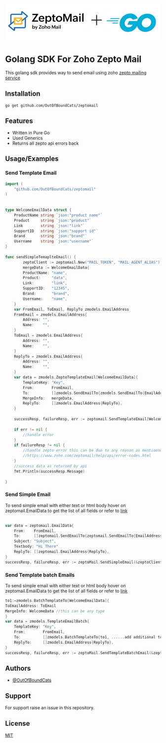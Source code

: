 ![Logo](data/zeptomail-go-logo.png)
# Golang SDK For Zoho Zepto Mail

This golang sdk provides way to send email using zoho [zepto mailing service](https://www.zoho.com/zeptomail/)

## Installation
```
go get github.com/OutOfBoundCats/zeptomail
```

## Features

- Written in Pure Go
- Used Generics
- Returns all zepto api errors back


## Usage/Examples

### Send Template Email
```go
import (
    "github.com/OutOfBoundCats/zeptomail"
)


type WelcomeEmailData struct {
    ProductName string `json:"product name"`
    Product     string `json:"product"`
    Link        string `json:"link"`
    SupportID   string `json:"support id"`
    Brand       string `json:"brand"`
    Username    string `json:"username"`
}

func sendSimpleTemaplteEmail() {
        zeptoClient := zeptomail.New("MAIL_TOKEN", "MAIL_AGENT_ALIAS")
        mergeData := WelcomeEmailData{
        ProductName: "name",
        Product:     "data",
        Link:        "link",
        SupportID:   "12345",
        Brand:       "brand",
        Username:    "name",
    }
    var FromEmail, ToEmail, ReplyTo zmodels.EmailAddress
    FromEmail = zmodels.EmailAddress{
        Address: "",
        Name:    "",
    }
    ToEmail = zmodels.EmailAddress{
        Address: "",
        Name:    "",
    }
    ReplyTo = zmodels.EmailAddress{
        Address: "",
        Name:    "",
    }
    var data = zmodels.ZeptoTemplateEmail[WelcomeEmailData]{
        TemplateKey: "Key",
        From:        FromEmail,
        To:          []zmodels.SendEmailTo{zmodels.SendEmailTo{EmailAddress: ToEmail}},
        MergeInfo:   mergeData,
        ReplyTo:     []zmodels.EmailAddress{ReplyTo},
    }
    
    successResp, failureResp, err := zeptomail.SendTemplateEmail[WelcomeEmailData](&zeptoClient, data)
    
    if err != nil {
        //handle error
    }
    if failureResp != nil {
        //handle zepto error this can be due to any reason as mentioend in belwo link
        //https://www.zoho.com/zeptomail/help/api/error-codes.html
    }
    //success data as returned by api
    fmt.Println(successResp.Message)

}

```

### Send Simple Email
To send simple email with either text or html body hover on zeptomail.EmailData to get the list of all fields or refer to [link](https://www.zoho.com/zeptomail/help/api/email-templates.html)
```go
 
var data = zeptomail.EmailData{
	From:    FromEmail,
	To:      []zeptomail.SendEmailTo{zeptomail.SendEmailTo{EmailAddress: ToEmail}},
	Subject: "Subject",
    Textbody: "Hi There"
	ReplyTo: []zeptomail.EmailAddress{ReplyTo},
}
successResp, failureResp, err := zeptoMail.SendSimpleEmail(&zeptoClient, data)			

```

### Send Template batch Emails
To send simple email with either text or html body hover on zeptomail.EmailData to get the list of all fields or refer to [link](https://www.zoho.com/zeptomail/help/api/batch-email-templates.html)
```go
to1:=zmodels.BatchTemplateTo[WelcomeEmailData]{
ToEmailAddress: ToEmail
MergeInfo: WelcomeData //this can be any type
} 
var data = zmodels.TemplateEmailBatch{
    TemplateKey: "Key",
    From:        FromEmail,
    To:          []zmodels.BatchTemplateTo{to1, ......add additional to emails with different merge data},
    ReplyTo:     []zmodels.EmailAddress{ReplyTo},
}
successResp, failureResp, err := zeptoMail.SendTemplateBatchEmail(&zeptoClient, data)			

```

## Authors

- [@OutOfBoundCats](https://github.com/OutOfBoundCats)

## Support

For support raise an issue in this repository.

## License

[MIT](https://choosealicense.com/licenses/mit/)
